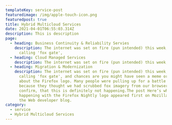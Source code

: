```yaml
---
templateKey: service-post
featuredimage: /img/apple-touch-icon.png
featuredpost: true
title: Hybrid Multicloud Services
date: 2021-04-01T06:55:03.314Z
description: This is description
page:
  - heading: Business Continuity & Reliability Servies
    description: The internet was set on fire (pun intended) this week, by what I'm
      calling 'fox gate',
  - heading: Cloud Managed Services
    description: The internet was set on fire (pun intended) this week,
  - heading: Migration & Modernization
    description: The internet was set on fire (pun intended) this week, by what I'm
      calling 'fox gate', and chances are you might have seen a meme or two
      about the Firefox logo. Many people were pulling up for a battle royale
      because they thought we had scrubbed fox imagery from our browser. We can
      confirm, that this is definitely not happening.The post Here’s what’s
      happening with the Firefox Nightly logo appeared first on Mozilla Hacks -
      the Web developer blog.
category:
  - service
  - Hybrid Multicloud Services
---
```

